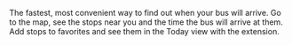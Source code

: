 The fastest, most convenient way to find out when your bus will arrive. Go to the map, see the stops near you and the time the bus will arrive at them. Add stops to favorites and see them in the Today view with the extension.